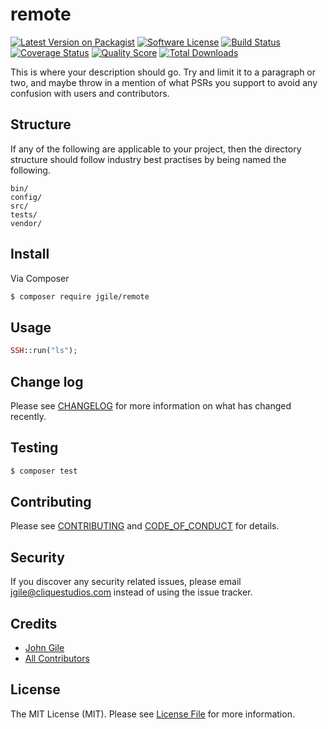 # remote

[![Latest Version on Packagist][ico-version]][link-packagist]
[![Software License][ico-license]](LICENSE.md)
[![Build Status][ico-travis]][link-travis]
[![Coverage Status][ico-scrutinizer]][link-scrutinizer]
[![Quality Score][ico-code-quality]][link-code-quality]
[![Total Downloads][ico-downloads]][link-downloads]

This is where your description should go. Try and limit it to a paragraph or two, and maybe throw in a mention of what
PSRs you support to avoid any confusion with users and contributors.

## Structure

If any of the following are applicable to your project, then the directory structure should follow industry best practises by being named the following.

```
bin/        
config/
src/
tests/
vendor/
```


## Install

Via Composer

``` bash
$ composer require jgile/remote
```

## Usage

``` php
SSH::run("ls");
```

## Change log

Please see [CHANGELOG](CHANGELOG.md) for more information on what has changed recently.

## Testing

``` bash
$ composer test
```

## Contributing

Please see [CONTRIBUTING](CONTRIBUTING.md) and [CODE_OF_CONDUCT](CODE_OF_CONDUCT.md) for details.

## Security

If you discover any security related issues, please email jgile@cliquestudios.com instead of using the issue tracker.

## Credits

- [John Gile][link-author]
- [All Contributors][link-contributors]

## License

The MIT License (MIT). Please see [License File](LICENSE.md) for more information.

[ico-version]: https://img.shields.io/packagist/v/jgile/remote.svg?style=flat-square
[ico-license]: https://img.shields.io/badge/license-MIT-brightgreen.svg?style=flat-square
[ico-travis]: https://img.shields.io/travis/jgile/remote/master.svg?style=flat-square
[ico-scrutinizer]: https://img.shields.io/scrutinizer/coverage/g/jgile/remote.svg?style=flat-square
[ico-code-quality]: https://img.shields.io/scrutinizer/g/jgile/remote.svg?style=flat-square
[ico-downloads]: https://img.shields.io/packagist/dt/jgile/remote.svg?style=flat-square

[link-packagist]: https://packagist.org/packages/jgile/remote
[link-travis]: https://travis-ci.org/jgile/remote
[link-scrutinizer]: https://scrutinizer-ci.com/g/jgile/remote/code-structure
[link-code-quality]: https://scrutinizer-ci.com/g/jgile/remote
[link-downloads]: https://packagist.org/packages/jgile/remote
[link-author]: https://github.com/jgile
[link-contributors]: ../../contributors
